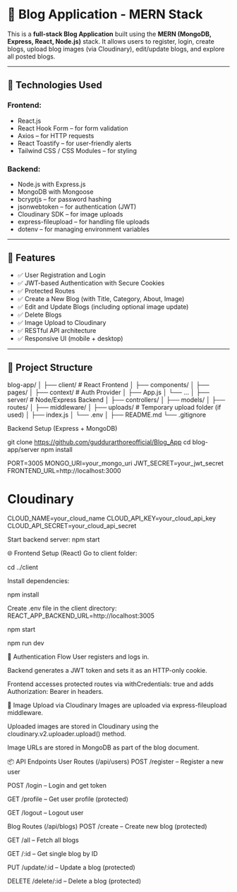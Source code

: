 # 📝 Blog Application - MERN Stack

This is a **full-stack Blog Application** built using the **MERN (MongoDB, Express, React, Node.js)** stack. It allows users to register, login, create blogs, upload blog images (via Cloudinary), edit/update blogs, and explore all posted blogs.

---

## 🔧 Technologies Used

### Frontend:
- React.js
- React Hook Form – for form validation
- Axios – for HTTP requests
- React Toastify – for user-friendly alerts
- Tailwind CSS / CSS Modules – for styling

### Backend:
- Node.js with Express.js
- MongoDB with Mongoose
- bcryptjs – for password hashing
- jsonwebtoken – for authentication (JWT)
- Cloudinary SDK – for image uploads
- express-fileupload – for handling file uploads
- dotenv – for managing environment variables

---

## 🔐 Features

- ✅ User Registration and Login
- ✅ JWT-based Authentication with Secure Cookies
- ✅ Protected Routes
- ✅ Create a New Blog (with Title, Category, About, Image)
- ✅ Edit and Update Blogs (including optional image update)
- ✅ Delete Blogs
- ✅ Image Upload to Cloudinary
- ✅ RESTful API architecture
- ✅ Responsive UI (mobile + desktop)

---

## 📁 Project Structure

blog-app/
│
├── client/              # React Frontend
│   ├── components/
│   ├── pages/
│   ├── context/         # Auth Provider
│   ├── App.js
│   └── ...
│
├── server/              # Node/Express Backend
│   ├── controllers/
│   ├── models/
│   ├── routes/
│   ├── middleware/
│   ├── uploads/         # Temporary upload folder (if used)
│   ├── index.js
│   └── .env
│
├── README.md
└── .gitignore


 Backend Setup (Express + MongoDB)

 git clone https://github.com/guddurarthoreofficial/Blog_App
cd blog-app/server
npm install



PORT=3005
MONGO_URI=your_mongo_uri
JWT_SECRET=your_jwt_secret
FRONTEND_URL=http://localhost:3000

# Cloudinary
CLOUD_NAME=your_cloud_name
CLOUD_API_KEY=your_cloud_api_key
CLOUD_API_SECRET=your_cloud_api_secret






Start backend server:
npm start




🌐 Frontend Setup (React)
Go to client folder:

cd ../client


Install dependencies:

npm install


Create .env file in the client directory:
REACT_APP_BACKEND_URL=http://localhost:3005



npm start

npm  run dev 

🔐 Authentication Flow
User registers and logs in.

Backend generates a JWT token and sets it as an HTTP-only cookie.

Frontend accesses protected routes via withCredentials: true and adds Authorization: Bearer <token> in headers.

📸 Image Upload via Cloudinary
Images are uploaded via express-fileupload middleware.

Uploaded images are stored in Cloudinary using the cloudinary.v2.uploader.upload() method.

Image URLs are stored in MongoDB as part of the blog document.

📦 API Endpoints
User Routes (/api/users)
POST /register – Register a new user

POST /login – Login and get token

GET /profile – Get user profile (protected)

GET /logout – Logout user

Blog Routes (/api/blogs)
POST /create – Create new blog (protected)

GET /all – Fetch all blogs

GET /:id – Get single blog by ID

PUT /update/:id – Update a blog (protected)

DELETE /delete/:id – Delete a blog (protected)





